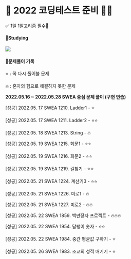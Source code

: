 # 💯 2022 코딩테스트 준비 📝💯

✅ 1일 1알고리즘 필수💖

#### 📝Studying

<img src="https://img.shields.io/badge/Python-3776AB?style=flat-square&logo=Python&logoColor=white"/>



#### 🧾문제풀이 기록

⭐ : 꼭 다시 풀어볼 문제

🔥 : 혼자의 힘으로 해결하지 못한 문제

<b>2022.05.16 ~ 2022.05.28 SWEA 중심 문제 풀이 (구현 연습)</b>


[성공] 2022.05. 17 SWEA 1210. Ladder1 - ⭐

[성공] 2022.05. 17 SWEA 1211. Ladder2 - ⭐⭐

[성공] 2022.05. 18 SWEA 1213. String - 🔥

[성공] 2022.05. 19 SWEA 1215. 회문1 - ⭐⭐

[성공] 2022.05. 19 SWEA 1216. 회문2 - ⭐⭐

[성공] 2022.05. 19 SWEA 1219. 길찾기 - ⭐⭐

[성공] 2022.05. 21 SWEA 1224. 계산기3 - ⭐⭐ 

[성공] 2022.05. 21 SWEA 1226. 미로1 - 🔥

[성공] 2022.05. 21 SWEA 1227. 미로2 - 🔥🔥

[성공] 2022.05. 22 SWEA 1859. 백만장자 프로젝트 - 🔥🔥🔥 

[성공] 2022.05. 22 SWEA 1954. 달팽이 숫자 - ⭐⭐  

[성공] 2022.05. 22 SWEA 1984. 중간 평균값 구하기 - ⭐  

[성공] 2022.05. 26 SWEA 1983. 조교의 성적 매기기 - ⭐ 




